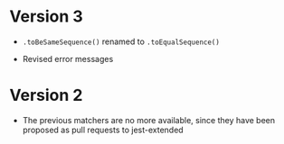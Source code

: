 # Version 3

- `.toBeSameSequence()` renamed to `.toEqualSequence()`

- Revised error messages

# Version 2

- The previous matchers are no more available, since they have been proposed as pull requests to jest-extended
